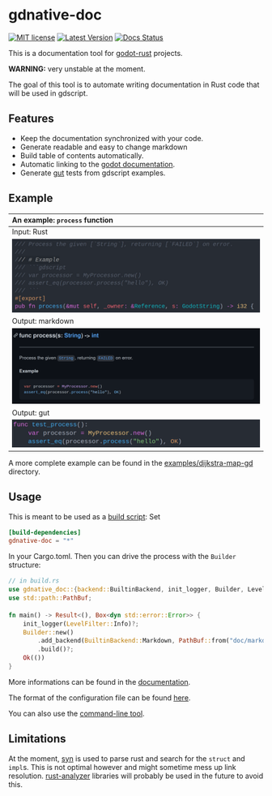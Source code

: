 # gdnative-doc

[![MIT license](https://img.shields.io/badge/License-MIT-green.svg)](https://github.com/arnaudgolfouse/gdnative-doc-rs/blob/main/LICENSE)
[![Latest Version](https://img.shields.io/crates/v/gdnative-doc.svg)](https://crates.io/crates/gdnative-doc)
[![Docs Status](https://docs.rs/gdnative-doc/badge.svg)](https://docs.rs/gdnative-doc)

This is a documentation tool for [godot-rust](https://github.com/godot-rust/godot-rust) projects.

**WARNING:** very unstable at the moment.

The goal of this tool is to automate writing documentation in Rust code that will be used in gdscript.

## Features

- Keep the documentation synchronized with your code.
- Generate readable and easy to change markdown
- Build table of contents automatically.
- Automatic linking to the [godot documentation](https://docs.godotengine.org/en/stable/index.html).
- Generate [gut](https://github.com/bitwes/Gut) tests from gdscript examples.

## Example

| An example: `process` function                 |
| :--------------------------------------------- |
| Input: Rust                                    |
| ![](assets/process-function-rust.png)          |
| Output: markdown                               |
| ![](assets/process-function-markdown-dark.png) |
| Output: gut                                    |
| ![](assets/process-function-gut.png)           |

A more complete example can be found in the [examples/dijkstra-map-gd](examples/dijkstra-map-gd) directory.

## Usage

This is meant to be used as a [build script](https://doc.rust-lang.org/cargo/reference/build-scripts.html): Set

```toml
[build-dependencies]
gdnative-doc = "*"
```

In your Cargo.toml. Then you can drive the process with the `Builder` structure:

```rust
// in build.rs
use gdnative_doc::{backend::BuiltinBackend, init_logger, Builder, LevelFilter};
use std::path::PathBuf;

fn main() -> Result<(), Box<dyn std::error::Error>> {
    init_logger(LevelFilter::Info)?;
    Builder::new()
        .add_backend(BuiltinBackend::Markdown, PathBuf::from("doc/markdown"))
        .build()?;
    Ok(())
}
```

More informations can be found in the [documentation](https://docs.rs/gdnative-doc).

The format of the configuration file can be found [here](configuration_file-format.md).

You can also use the [command-line tool](gdnative-doc-cli).

## Limitations

At the moment, [syn](https://crates.io/crates/syn) is used to parse rust and search for the `struct` and `impl`s. This is not optimal however and might sometime mess up link resolution.
[rust-analyzer](https://github.com/rust-analyzer/rust-analyzer) libraries will probably be used in the future to avoid this.
